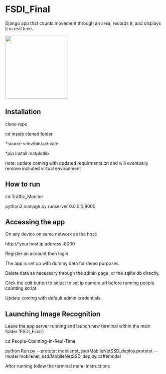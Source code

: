 # FSDI_Final
Django app that counts movement through an area, records it, and displays it in real time.

<img src=https://raw.githubusercontent.com/chparmley/FSDI_Final/main/Resources/Hive.png width="200">

Installation
------------
clone repo

cd inside cloned folder

*source venv/bin/activate

*pip install matplotlib

note: update coming with updated requirments.txt and will eventually remove included virtual environment

How to run
--------------
cd Traffic_Monitor

python3 manage.py runserver 0.0.0.0:8000


Accessing the app
------------------
On any device on same network as the host:

http://'your.host.ip.address':8000

Register an account then login

The app is set up with dummy data for demo purposes.

Delete data as necessary through the admin page, or the sqlite db directly.

Click the edit button to adjust to set ip camera url before running people counting script.

Update coming with default admin credentials.



Launching Image Recognition
---------------------------
Leave the app server running and launch new terminal within the main folder 'FSDI_Final':

cd People-Counting-in-Real-Time

python Run.py --prototxt mobilenet_ssd/MobileNetSSD_deploy.prototxt --model mobilenet_ssd/MobileNetSSD_deploy.caffemodel

After running follow the terminal menu instructions
